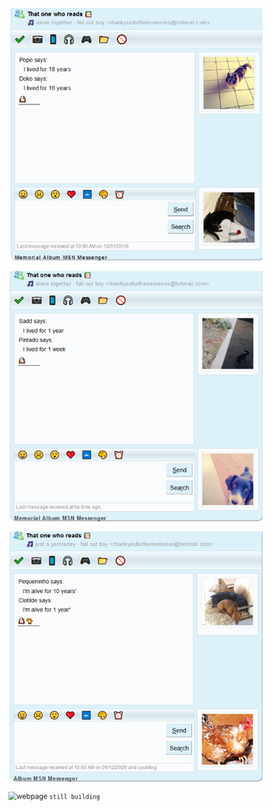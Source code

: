 ![](https://github.com/spacexjedi/spacexjedi/blob/master/album/images/img1.jpg)  

![](https://github.com/spacexjedi/spacexjedi/blob/master/album/images/img2.jpg)  

![](https://github.com/spacexjedi/spacexjedi/blob/master/album/images/img3.jpg)   

![webpage]() ```still building```  